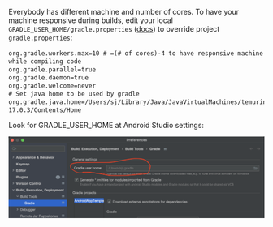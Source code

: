 Everybody has different machine and number of cores. To have your machine responsive during builds,
edit your local
`GRADLE_USER_HOME/gradle.properties` ([docs](https://docs.gradle.org/current/userguide/build_environment.html#sec:gradle_configuration_properties))
to override project `gradle.properties`:

```properties
org.gradle.workers.max=10 # =(# of cores)-4 to have responsive machine while compiling code
org.gradle.parallel=true
org.gradle.daemon=true
org.gradle.welcome=never
# Set java home to be used by gradle
org.gradle.java.home=/Users/sj/Library/Java/JavaVirtualMachines/temurin-17.0.3/Contents/Home
```

Look for GRADLE_USER_HOME at Android Studio settings:

![img](./img/gradle-home.png)